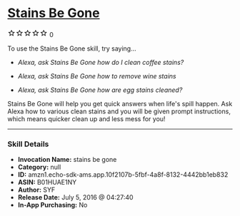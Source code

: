 # [Stains Be Gone](http://alexa.amazon.com/#skills/amzn1.echo-sdk-ams.app.10f2107b-5fbf-4a8f-8132-4442bb1eb832)
![0 stars](../../images/ic_star_border_black_18dp_1x.png)![0 stars](../../images/ic_star_border_black_18dp_1x.png)![0 stars](../../images/ic_star_border_black_18dp_1x.png)![0 stars](../../images/ic_star_border_black_18dp_1x.png)![0 stars](../../images/ic_star_border_black_18dp_1x.png) 0

To use the Stains Be Gone skill, try saying...

* *Alexa, ask Stains Be Gone how do I clean coffee stains?*

* *Alexa, ask Stains Be Gone how to remove wine stains*

* *Alexa, ask Stains Be Gone how are egg stains cleaned?*

Stains Be Gone will help you get quick answers when life's spill happen. Ask Alexa how to various clean stains and you will be given prompt instructions, which means quicker clean up and less mess for you!

***

### Skill Details

* **Invocation Name:** stains be gone
* **Category:** null
* **ID:** amzn1.echo-sdk-ams.app.10f2107b-5fbf-4a8f-8132-4442bb1eb832
* **ASIN:** B01HUAE1NY
* **Author:** SYF
* **Release Date:** July 5, 2016 @ 04:27:40
* **In-App Purchasing:** No
